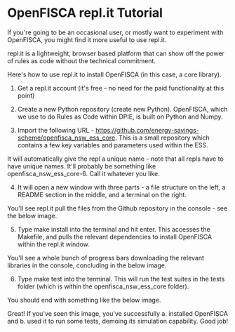 # OpenFISCA repl.it Tutorial

If you're going to be an occasional user, or mostly want to experiment with OpenFISCA, you might find it more useful to use repl.it.

repl.it is a lightweight, browser based platform that can show off the power of rules as code without the technical commitment. 

Here's how to use repl.it to install OpenFISCA (in this case, a core library).

1. Get a repl.it account (it's free - no need for the paid functionality at this point)

2. Create a new Python repository (create new Python). OpenFISCA, which we use to do Rules as Code within DPIE, is built on Python and Numpy. 

3. Import the following URL - https://github.com/energy-savings-scheme/openfisca_nsw_ess_core. This is a small repository which contains a few key variables and parameters used within the ESS.

  It will automatically give the repl a unique name - note that all repls have to have unique names. It'll probably be something like openfisca_nsw_ess_core-6. Call    it whatever you like.

4. It will open a new window with three parts - a file structure on the left, a README section in the middle, and a terminal on the right. 

You'll see repl.it pull the files from the Github repository in the console - see the below image.

5. Type make install into the terminal and hit enter. This accesses the Makefile, and pulls the relevant dependencies to install OpenFISCA within the repl.it window. 

  You'll see a whole bunch of progress bars downloading the relevant libraries in the console, concluding in the below image. 

6. Type make test into the terminal. This will run the test suites in the tests folder (which is within the openfisca_nsw_ess_core folder). 

  You should end with something like the below image.

Great! If you've seen this image, you've successfully a. installed OpenFISCA and b. used it to run some tests, demoing its simulation capability. Good job!


